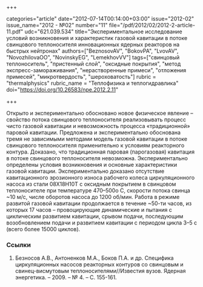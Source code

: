 +++

categories="article"
date="2012-07-14T00:14:00+03:00"
issue="2012-02"
issue_name="2012 - №02"
number="11"
file="/pdf/2012/02/2012-2-article-11.pdf"
udc="621.039.534"
title="Экспериментальное исследование условий возникновения и характеристик газовой кавитации в потоке свинцового теплоносителя инновационных ядерных реакторов на быстрых нейтронах"
authors=["BeznosovAV", "BokovPA", "LvovAV", "NovozhilovaOO", "NovinskyEG", "LemekhovVV"]
tags=["свинцовый теплоноситель", "пристенный слой", "оксидные покрытия", "метод экспресс-замораживания", "нерастворенные примеси", "отложения примесей", "микротвердость", "шероховатость"]
rubric = "thermalphysics"
rubric_name = "Теплофизика и теплогидравлика"
doi="https://doi.org/10.26583/npe.2012.2.11"

+++

Открыто и экспериментально обосновано новое физическое явление – свойство потока свинцового теплоносителя реализовывать процесс чисто газовой кавитации и невозможность процесса «традиционной» паровой кавитации. Предложена и экспериментально обоснована тремя не зависимыми методами модель газовой кавитации в потоке свинцового теплоносителя применительно к условиям реакторного контура. Доказано, что традиционная паровая (парогазовая) кавитация в потоке свинцового теплоносителя невозможна. Экспериментально определены условия возникновения и основные характеристики газовой кавитации. Экспериментально доказано отсутствие кавитационного эрозионного износа рабочего колеса циркуляционного насоса из стали 08Х18Н10Т с оксидным покрытием в свинцовом теплоносителе при температуре 470–500о С, скорости потока свинца ~10 м/с, числе оборотов насоса до 1200 об/мин. Работа в режиме развитой газовой кавитации продолжается в течение ~50-ти часов, из которых 17 часов – провоцирующие динамические и пытания с циклическим развитием кавитации, срывом подачи, последующим возобновлением подачи и развитием кавитации с периодом цикла 3–5 с (всего более 15000 циклов).

### Ссылки

1. Безносов А.В., Антоненков М.А., Боков П.А. и др. Специфика циркуляционных насосов реакторных контуров со свинцовым и свинец-висмутовым теплоносителями//Известия вузов. Ядерная энергетика. – 2009. – № 4. – С. 155-161.